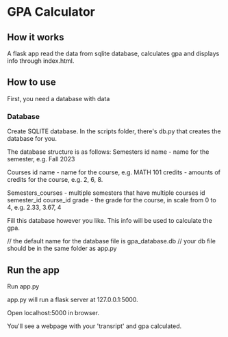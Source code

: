 # GPA Calculator


## How it works
A flask app read the data from sqlite database, calculates gpa and displays info through index.html.


## How to use

First, you need a database with data
### Database
Create SQLITE database. In the scripts folder, there's db.py that creates the database for you.

The database structure is as follows:
Semesters
    id
    name - name for the semester, e.g. Fall 2023

Courses
    id
    name - name for the course, e.g. MATH 101
    credits - amounts of credits for the course, e.g. 2, 6, 8.

Semesters_courses - multiple semesters that have multiple courses
    id
    semester_id
    course_id
    grade - the grade for the course, in scale from 0 to 4, e.g.  2.33, 3.67, 4


Fill this database however you like. This info will be used to calculate the gpa.

// the default name for the database file is gpa_database.db
// your db file should be in the same folder as app.py



## Run the app
Run app.py 

app.py will run a flask server at 127.0.0.1:5000. 

Open localhost:5000 in browser.

You'll see a webpage with your 'transript' and gpa calculated.






